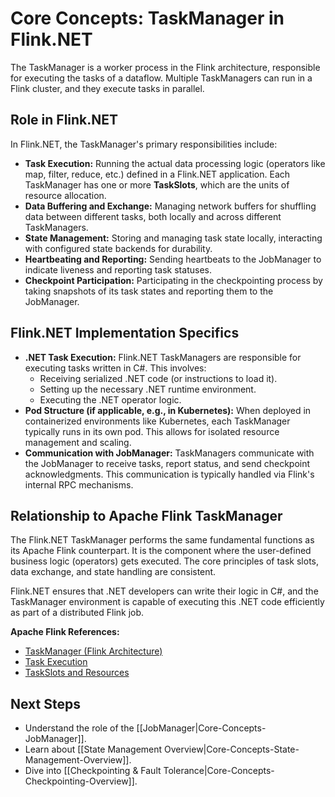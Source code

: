 # Core Concepts: TaskManager in Flink.NET

The TaskManager is a worker process in the Flink architecture, responsible for executing the tasks of a dataflow. Multiple TaskManagers can run in a Flink cluster, and they execute tasks in parallel.

## Role in Flink.NET

In Flink.NET, the TaskManager's primary responsibilities include:

*   **Task Execution:** Running the actual data processing logic (operators like map, filter, reduce, etc.) defined in a Flink.NET application. Each TaskManager has one or more **TaskSlots**, which are the units of resource allocation.
*   **Data Buffering and Exchange:** Managing network buffers for shuffling data between different tasks, both locally and across different TaskManagers.
*   **State Management:** Storing and managing task state locally, interacting with configured state backends for durability.
*   **Heartbeating and Reporting:** Sending heartbeats to the JobManager to indicate liveness and reporting task statuses.
*   **Checkpoint Participation:** Participating in the checkpointing process by taking snapshots of its task states and reporting them to the JobManager.

## Flink.NET Implementation Specifics

*   **.NET Task Execution:** Flink.NET TaskManagers are responsible for executing tasks written in C#. This involves:
    *   Receiving serialized .NET code (or instructions to load it).
    *   Setting up the necessary .NET runtime environment.
    *   Executing the .NET operator logic.
*   **Pod Structure (if applicable, e.g., in Kubernetes):** When deployed in containerized environments like Kubernetes, each TaskManager typically runs in its own pod. This allows for isolated resource management and scaling.
*   **Communication with JobManager:** TaskManagers communicate with the JobManager to receive tasks, report status, and send checkpoint acknowledgments. This communication is typically handled via Flink's internal RPC mechanisms.

## Relationship to Apache Flink TaskManager

The Flink.NET TaskManager performs the same fundamental functions as its Apache Flink counterpart. It is the component where the user-defined business logic (operators) gets executed. The core principles of task slots, data exchange, and state handling are consistent.

Flink.NET ensures that .NET developers can write their logic in C#, and the TaskManager environment is capable of executing this .NET code efficiently as part of a distributed Flink job.

**Apache Flink References:**

*   [TaskManager (Flink Architecture)](https://nightlies.apache.org/flink/flink-docs-stable/docs/concepts/flink_architecture/#taskmanager)
*   [Task Execution](https://nightlies.apache.org/flink/flink-docs-stable/docs/internals/task_execution/)
*   [TaskSlots and Resources](https://nightlies.apache.org/flink/flink-docs-stable/docs/concepts/flink_architecture/#task-slots-and-resources)

## Next Steps

*   Understand the role of the [[JobManager|Core-Concepts-JobManager]].
*   Learn about [[State Management Overview|Core-Concepts-State-Management-Overview]].
*   Dive into [[Checkpointing & Fault Tolerance|Core-Concepts-Checkpointing-Overview]].
